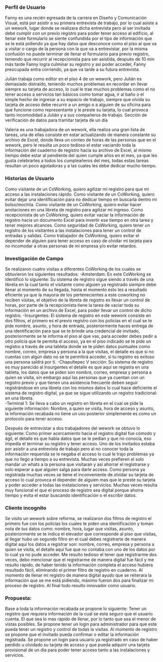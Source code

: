 ### Perfil de Usuario 
Fanny es  una recién egresada de la carrera en Diseño y Comunicación  Visual, está por  asistir a su primera entrevista de trabajo, por lo cual asiste a un wework, lugar donde se realizara dicha entrevista pero al ser invitada debe cumplir con un previo registro para poder tener  acceso al edificio, al llenar este formulario se siente confundida por el tipo de información que se le está pidiendo ya que hay datos que desconoce como el piso al que va a visitar  o cargo de la persona con la que va a entrevistar, por la misma confusión no puede terminar de llenar el formulario para previo registro, teniendo que recurrir al recepcionista para ser asistida, después de 10 min más tarde Fanny logra culminar su registro y así poder acceder, Fanny preocupada entra corriendo, ya que va tarde a su futura entrevista.



Julián trabaja como editor en el piso 4 de un wework, pero Julián es demasiado distraído, teniendo muchos problemas en recordar en llevar siempre su tarjeta de acceso, lo cual le trae muchos problemas como el  no tener acceso a servicios tan básicos como tomar agua, ir al baño o el simple hecho de ingresar a su espacio de trabajo, siempre que olvida su tarjeta de acceso debe recurrir a un amigo o a alguien de su oficina para que funcione como representante y le preste su tarjeta, lo cual provoca tanto incomodidad a Julián  y a sus compañeros de trabajo.
Sección de verificación de datos para tramitar tarjeta de un día


Valeria es una trabajadora de un wework, ella realiza una gran lista de tareas, una de ellas consiste en estar actualizando de manera constante su archivo de Excel, donde lleva un conteo de horas de las personas que en el wework, pero le resulta un poco tedioso el estar vaciando toda la información del cuaderno de registro hacia su archivo de Excel, al mismo tiempo debe estar al pendiente del quien cumple años en el mes, ya que les gusta celebrarles a todos los cumpleañeros del mes, todas estas tareas resultan un poco agotadoras y a las cuales les debe dedicar mucho tiempo. 

### Historias de Usuario

Como visitante de un CoWorking, quiero agilizar mi registro para que mi acceso a las instalaciones rápido. 
Como visitante de un CoWorking, quiero evitar dejar una identificación para no dedicar tiempo en buscarla dentro mi bolso/mochila.
Como visitante de un CoWorking, quiero evitar hacer anotaciones en una libreta de registro para agilizar mi ingreso.
Como recepcionista de un CoWorking, quiero evitar vaciar la información de registro hacia un documento Excel para invertir ese tiempo en otra tarea y tener mejores alcances.
Como seguridad de CoWorking, quiero tener un registro de los visitantes a las instalaciones para tener un control de entradas y salidas.
Como trabajador de CoWorking, quiero evitar el depender de alguien para tener acceso en caso de olvidar mi tarjeta para no incomodar a otras personas de mi empresa y/o evitar retardos.

### Investigación de Campo

Se realizaron cuatro visitas a diferentes CoWorking de los cuales se obtuvieron los siguientes resultados:
-Amsterdam:
En este CoWorking se identificó lo siguiente:
	Su sistema de registro sigue siendo a través de una libreta en la cual tanto el visitante como alguien ya registrado siempre debe llenar al momento de su llegada, hasta el momento esto les a resultado eficiente ya que la mayoría de los pertenecientes a este coworking no reciben visitas, el objetivo de la libreta de registro es llevar un control de horas, por parte de la recepcionista tiene la tarea de vaciar toda su información  en un archivo de Excel, para poder llevar un control de dicho registro.
-Insurgentes:
	El sistema de registro en este wework consiste en dos filtros, el primero es el previo registro con los policías en el cual se te pide nombre, asunto, y hora de entrada, posteriormente haces entrega de una identificación para que se te brinde una credencial de invitado, posteriormente se te informa el piso al que vas, para acceder debes pedir a otro policía que te permita el acceso, ya en el piso indicado se te pide un registro a través de una tableta donde se te piden datos puntuales como nombre, correo, empresa y persona a la que visitas, el detalle es que si no cuentas con algún dato no se te permitirá acceder, si tu registro es exitoso una persona saldrá por ti.
-Chapultepec V sección:
Su sistema de registro es muy parecido al Insurgentes el detalle es que aquí se registra en una tableta, los datos que se piden son nombre, correo, empresa y persona a quien se visita, sin embargo aquí las personas que ya cuentan con un registro previo y que tienen una asistencia frecuente deben seguir registrándose en una libreta con los mismos datos lo cual hace deficiente el sistema de registro digital, ya que se sigue utilizando un registro tradicional: en una libreta.  
-Terminal 1:
Se lleva a cabo un registro en libreta en el cual se pide la siguiente información: Nombre, a quien se visita, hora de acceso y asunto, la información recabada no tiene un uso posterior simplemente es como un protocolo para tener acceso.



Después de entrevistar a dos trabajadores del wework se obtuvo lo siguiente:
Como primer acercamiento hacia el registro digital fue cómodo y ágil, el detalle es que había datos que se le pedían y que no conocía, eso impedía el terminar su registro y tener acceso.
Uno de los invitados estaba por asistir a una entrevista de trabajo pero al no conocer toda la información requerida se le negaba el acceso lo cual le trajo problemas ya que no llego a tiempo a su entrevista.
Muchas veces prefieren el solo mandar un whats a la persona que visitaran y así ahorrar el registrarse y  solo esperar a que alguien salga para darle acceso.
Como persona ya registrada muchas veces se tiene el inconveniente de olvidar su tarjeta de acceso lo cual provoca el depender de alguien mas que le preste su tarjeta y poder acceder a todas las instalaciones y servicios.
Muchas veces resulta muy funcional el que el proceso de registro sea digital porque ahorra tiempo y evita el estar buscando identificación o el escribir datos. 

### Cliente incognito

Se visito un wework sobre reforma, se realizaron dos filtros de registro el primero fue con los policías los cuales te piden una identificación y toman nota de tus datos como: nombre, hora, lugar que visitas, asunto, posteriormente se te indica el elevador que corresponde al piso que visitas, al llegar hubo un segundo filtro en el cual debes registrarte de manera digital aquí los datos a registrar son: nombre, correo, empresa y persona a quien se visita, el detalle aquí fue que no contaba con uno de los datos por lo cual ya no pude acceder.
Me resulto tedioso el tener que registrarme dos veces, debo mencionar que el registrarme de manera digital fue fácil y me resulto rápido, de haber tenido la información completa el acceso hubiera resultado fácil, eliminando el primer filtro de registro en cuaderno.
Al momento de llenar mi registro de manera digital ayudo que se reiterara la información que se me está pidiendo, máximo fueron dos para finalizar mi proceso de registro.
Al final todo resulto innovador como usuario.

### Propuesta:

Base a toda la información recabada se propone lo siguiente:
Tener un registro que requiera información de la cual se esta seguro que el usuario cuenta.
El que sea lo mas rápido de llenar, por lo tanto que sea el menor de vistas posibles.
Se propone tener un login para administrador para que este pueda tener un registro y control de todas la visitas.
Al momento de registro se propone que el invitado pueda confirmar o editar la información registrada.
Se propone un login para usuario ya registrado en caso de haber perdido u olvidado su tarjeta de acceso y que pueda adquirir una tarjeta provisional de un día para poder tener acceso tanto a las instalaciones y servicios.